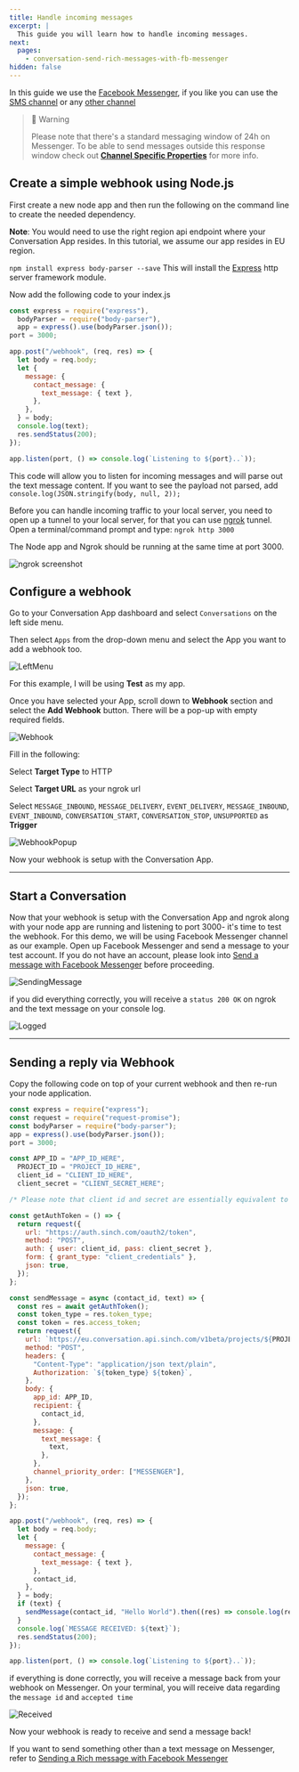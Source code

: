 ```yaml
---
title: Handle incoming messages
excerpt: |
  This guide you will learn how to handle incoming messages.
next:
  pages:
    - conversation-send-rich-messages-with-fb-messenger
hidden: false
---
```


In this guide we use the [Facebook Messenger](doc:conversation-send-a-message-with-fb-messenger), if you like you can use the [SMS channel](doc:conversation-send-sms) or any [other channel](doc:conversation-channel-support)

> 🚧 Warning
>
> Please note that there's a standard messaging window of 24h on Messenger. To be able to send messages outside this response window check out [**Channel Specific Properties**](doc:conversation-channel-properties) for more info. 

## Create a simple webhook using Node.js

First create a new node app and then run the following on the command line to create the needed dependency.

**Note**: You would need to use the right region api endpoint where your Conversation App resides. In this tutorial, we assume our app resides in EU region.

`npm install express body-parser --save` This will install the [Express](https://www.npmjs.com/package/express) http server framework module.

Now add the following code to your index.js

```javascript
const express = require("express"),
  bodyParser = require("body-parser"),
  app = express().use(bodyParser.json());
port = 3000;

app.post("/webhook", (req, res) => {
  let body = req.body;
  let {
    message: {
      contact_message: {
        text_message: { text },
      },
    },
  } = body;
  console.log(text);
  res.sendStatus(200);
});

app.listen(port, () => console.log(`Listening to ${port}..`));
```

This code will allow you to listen for incoming messages and will parse out the text message content.
If you want to see the payload not parsed, add `console.log(JSON.stringify(body, null, 2));`

Before you can handle incoming traffic to your local server, you need to open up a tunnel to your local server, for that you can use [ngrok](https://ngrok.com/) tunnel. Open a terminal/command prompt and type: `ngrok http 3000`

The Node app and Ngrok should be running at the same time at port 3000.

![ngrok screenshot](https://i.imgur.com/HHpIHIp.png)

## Configure a webhook

Go to your Conversation App dashboard and select
`Conversations` on the left side menu.

Then select `Apps` from the drop-down menu and select the App you want to add a webhook too.

![LeftMenu](../images/dashboard/dashboard_leftMenu.jpg)

For this example, I will be using **Test** as my app.

Once you have selected your App, scroll down to **Webhook** section and select the **Add Webhook** button. There will be a pop-up with empty required fields.

![Webhook](../images/dashboard/dashboard_configPage.jpg)

Fill in the following:

Select **Target Type** to HTTP

Select **Target URL** as your ngrok url

Select `MESSAGE_INBOUND`, `MESSAGE_DELIVERY`, `EVENT_DELIVERY`, `MESSAGE_INBOUND`, `EVENT_INBOUND`, `CONVERSATION_START`, `CONVERSATION_STOP`, `UNSUPPORTED` as **Trigger**

![WebhookPopup](../images/dashboard/dashboard_webhookPopup.png)

Now your webhook is setup with the Conversation App.

---

## Start a Conversation

Now that your webhook is setup with the Conversation App and ngrok along with your node app are running and listening to port 3000- it's time to test the webhook.
For this demo, we will be using Facebook Messenger channel as our example. Open up Facebook Messenger and send a message to your test account. If you do not have an account, please look into [Send a message with Facebook Messenger](doc:conversation-send-a-message-with-fb-messenger) before proceeding.

![SendingMessage](../conversation-channel-support/images/channel-support/messenger/fb_message_firstmsg.png)

if you did everything correctly, you will receive a `status 200 OK` on ngrok and the text message on your console log.

![Logged](../conversation-channel-support/images/channel-support/messenger/fb_message_log.jpg)

---

## Sending a reply via Webhook

Copy the following code on top of your current webhook and then re-run your node application.

```javascript
const express = require("express");
const request = require("request-promise");
const bodyParser = require("body-parser");
app = express().use(bodyParser.json());
port = 3000;

const APP_ID = "APP_ID_HERE",
  PROJECT_ID = "PROJECT_ID_HERE",
  client_id = "CLIENT_ID_HERE",
  client_secret = "CLIENT_SECRET_HERE";

/* Please note that client id and secret are essentially equivalent to a username and password. This code is for example purposes and is not meant for production.*/

const getAuthToken = () => {
  return request({
    url: "https://auth.sinch.com/oauth2/token",
    method: "POST",
    auth: { user: client_id, pass: client_secret },
    form: { grant_type: "client_credentials" },
    json: true,
  });
};

const sendMessage = async (contact_id, text) => {
  const res = await getAuthToken();
  const token_type = res.token_type;
  const token = res.access_token;
  return request({
    url: `https://eu.conversation.api.sinch.com/v1beta/projects/${PROJECT_ID}/messages:send`,
    method: "POST",
    headers: {
      "Content-Type": "application/json text/plain",
      Authorization: `${token_type} ${token}`,
    },
    body: {
      app_id: APP_ID,
      recipient: {
        contact_id,
      },
      message: {
        text_message: {
          text,
        },
      },
      channel_priority_order: ["MESSENGER"],
    },
    json: true,
  });
};

app.post("/webhook", (req, res) => {
  let body = req.body;
  let {
    message: {
      contact_message: {
        text_message: { text },
      },
      contact_id,
    },
  } = body;
  if (text) {
    sendMessage(contact_id, "Hello World").then((res) => console.log(res));
  }
  console.log(`MESSAGE RECEIVED: ${text}`);
  res.sendStatus(200);
});

app.listen(port, () => console.log(`Listening to ${port}..`));
```

if everything is done correctly, you will receive a message back from your webhook on Messenger. On your terminal, you will receive data regarding the `message id` and `accepted time`

![Received](../conversation-channel-support/images/channel-support/messenger/fb_message_replied.png)

Now your webhook is ready to receive and send a message back!

If you want to send something other than a text message on Messenger, refer to
[Sending a Rich message with Facebook Messenger](doc:conversation-send-rich-messages-with-fb-messenger)
